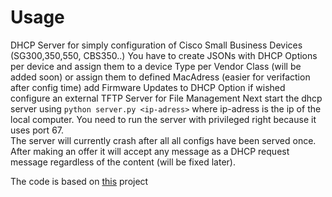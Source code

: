 Usage
=====
DHCP Server for simply configuration of Cisco Small Business Devices (SG300,350,550, CBS350..) 
You have to create JSONs with DHCP Options per device and assign them to a device Type per Vendor Class (will be added soon) or 
assign them to defined MacAdress (easier for verifaction after config time)
add Firmware Updates to DHCP Option if wished 
configure an external TFTP Server for File Management
Next start the dhcp server using `python server.py <ip-adress>` where ip-adress is the ip of the local computer. You need to run the server with privileged right because it uses port 67.\
The server will currently crash after all all configs have been served once. After making an offer it will accept any message as a DHCP request message regardless of the content (will be fixed later).


The code is based on [this](https://github.com/playma/simple_dhcp) project
